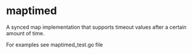 # maptimed
A synced map implementation that supports timeout values after a certain amount of time.

For examples see maptimed_test.go file
